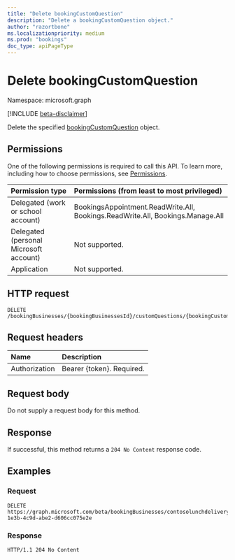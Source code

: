 ```yaml
---
title: "Delete bookingCustomQuestion"
description: "Delete a bookingCustomQuestion object."
author: "razortbone"
ms.localizationpriority: medium
ms.prod: "bookings"
doc_type: apiPageType
---
```


# Delete bookingCustomQuestion

Namespace: microsoft.graph

[!INCLUDE [beta-disclaimer](../../includes/beta-disclaimer.md)]

Delete the specified [bookingCustomQuestion](../resources/bookingcustomquestion.md) object.

## Permissions

One of the following permissions is required to call this API. To learn more, including how to choose permissions, see [Permissions](/graph/permissions-reference).

| Permission type                        | Permissions (from least to most privileged)                                    |
| :------------------------------------- | :----------------------------------------------------------------------------- |
| Delegated (work or school account)     | BookingsAppointment.ReadWrite.All, Bookings.ReadWrite.All, Bookings.Manage.All |
| Delegated (personal Microsoft account) | Not supported.                                                                 |
| Application                            | Not supported.                                                                 |

## HTTP request

<!-- { "blockType": "ignored" } -->

```http
DELETE /bookingBusinesses/{bookingBusinessesId}/customQuestions/{bookingCustomQuestionId}
```

## Request headers

| Name          | Description               |
| :------------ | :------------------------ |
| Authorization | Bearer {token}. Required. |

## Request body

Do not supply a request body for this method.

## Response

If successful, this method returns a `204 No Content` response code.

## Examples

### Request


<!-- {
  "blockType": "request",
  "name": "delete_bookingcustomQuestions",
  "sampleKeys": ["contosolunchdelivery@contoso.onmicrosoft.com", "80b5ddda-1e3b-4c9d-abe2-d606cc075e2e"]
}
-->

```http
DELETE https://graph.microsoft.com/beta/bookingBusinesses/contosolunchdelivery@contoso.onmicrosoft.com/customQuestions/80b5ddda-1e3b-4c9d-abe2-d606cc075e2e
```
### Response


<!-- {
  "blockType": "response",
  "truncated": true
}
-->

```http
HTTP/1.1 204 No Content
```
